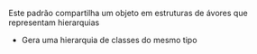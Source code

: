 ﻿Este padrão compartilha um objeto em estruturas de ávores que representam hierarquias

- Gera uma hierarquia de classes do mesmo tipo